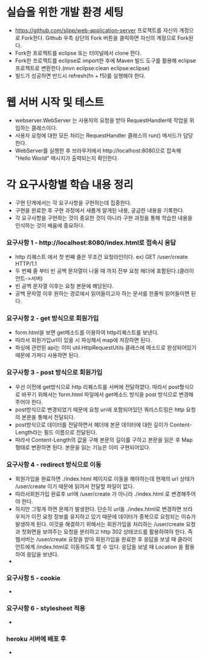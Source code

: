 # 실습을 위한 개발 환경 세팅
* https://github.com/slipp/web-application-server 프로젝트를 자신의 계정으로 Fork한다. Github 우측 상단의 Fork 버튼을 클릭하면 자신의 계정으로 Fork된다.
* Fork한 프로젝트를 eclipse 또는 터미널에서 clone 한다.
* Fork한 프로젝트를 eclipse로 import한 후에 Maven 빌드 도구를 활용해 eclipse 프로젝트로 변환한다.(mvn eclipse:clean eclipse:eclipse)
* 빌드가 성공하면 반드시 refresh(fn + f5)를 실행해야 한다.

# 웹 서버 시작 및 테스트
* webserver.WebServer 는 사용자의 요청을 받아 RequestHandler에 작업을 위임하는 클래스이다.
* 사용자 요청에 대한 모든 처리는 RequestHandler 클래스의 run() 메서드가 담당한다.
* WebServer를 실행한 후 브라우저에서 http://localhost:8080으로 접속해 "Hello World" 메시지가 출력되는지 확인한다.

# 각 요구사항별 학습 내용 정리
* 구현 단계에서는 각 요구사항을 구현하는데 집중한다. 
* 구현을 완료한 후 구현 과정에서 새롭게 알게된 내용, 궁금한 내용을 기록한다.
* 각 요구사항을 구현하는 것이 중요한 것이 아니라 구현 과정을 통해 학습한 내용을 인식하는 것이 배움에 중요하다. 

### 요구사항 1 - http://localhost:8080/index.html로 접속시 응답
* http 리퀘스트 에서 첫 번째 줄은 무조건 요청라인이다. ex) GET /user/create HTTP/1.1
* 두 번째 줄 부터 빈 공백 문자열이 나올 때 까지 전부 요청 헤더에 포함된다.(클라이언트->서버)
* 빈 공백 문자열 이후는 요청 본문에 해당된다.
* 공백 문자열 이후 원하는 경로에서 읽어들이고자 하는 문서를 한줄씩 읽어들이면 된다.


### 요구사항 2 - get 방식으로 회원가입
* form.html을 보면 get메소드를 이용하여 http리퀘스트를 보낸다.
* 따라서 회원가입url이 있을 시 파싱해서 map에 저장하면 된다.
* 파싱에 관련된 api는 이미 util.HttpRequestUtils 클래스에 메소드로 완성되어있기 때문에 가져다 사용하면 된다.

### 요구사항 3 - post 방식으로 회원가입
* 우선 이전에 get방식으로 http 리퀘스트를 서버에 전달하였다. 따라서  post형식으로 바꾸기 위해서는 form.html 파일에서 get메소드 방식을 post 방식으로 변경해 주어야 한다.
* post방식으로 변경되었기 때문에 요청 uri에 포함되어있던 쿼리스트링은 http 요청의 본문을 통해서 전달되다.
* post방식으로 데이터를 전달하면서 헤더에 본문 데이터에 대한 길이가 Content-Length라는 필드 이름으로 전달된다.
* 따라서 Content-Length의 값을 구해 본문의  길이를 구하고 본문을 읽은 후  Map 형태로 변환하면 된다. 본문을 읽는 기능은 이미 구현되어있다.

### 요구사항 4 - redirect 방식으로 이동
* 회원가입을 완료하면  ./index.html 페이지로 이동을 해야하는데 현재의 url  상태가 /user/create 이기 때문에 읽어서 전달할 파일이 없다.
* 따라서회원가입 완료후  url에 /user/create 가 아니라 ./index.html 로 변경해주어야 한다.
* 하지만 그렇게 하면 문제가 발생한다.  단순히 url을 ./index.html로 변경하면 브라우저가 이전 요청 정보를 유지하고 있기 때문에 데이터가 중복으로 요청되는 이슈가 발생하게 된다. 이것을 해결하기 위해서는 회원가입을 처리하는 /user/create 요청과 첫화면을 보여주는 요청을 분리하고 http 302 상태코드를 활용하여야 한다. 즉 웹서버는 /user/create 요청을 받아 회원가입을 완료한 후 응답을 보낼 때 클라이언트에게 /index.html로 이동하도록 할 수 있다.
응답을 보낼 때 Location 을 활용하여 응답을 보낸다.
* 

### 요구사항 5 - cookie
* 

### 요구사항 6 - stylesheet 적용
* 

### heroku 서버에 배포 후
* 
